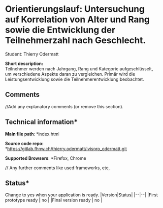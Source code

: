 # Orientierungslauf: Untersuchung auf Korrelation von Alter und Rang sowie die Entwicklung der Teilnehmerzahl nach Geschlecht.

Student: Thierry Odermatt

**Short description:**
<br>Teilnehmer werden nach Jahrgang, Rang und Kategorie aufgeschlüsselt, um verschiedene Aspekte daran zu vergleichen. Primär wird die Leistungsentwicklung sowie die Teilnehmerentwicklung beobachtet.

## Comments
//Add any explanatory comments (or remove this section).

## Technical information*
**Main file path**: *index.html

**Source code repo**: *https://gitlab.fhnw.ch/thierry.odermatt/ivispro_odermatt.git

**Supported Browsers**: *Firefox, Chrome

// Any further comments like used frameworks, etc,

## Status*
Change to yes when your application is ready.
|Version|Status|
|--|--|
|First prototype ready | no |
|Final version ready  | no |
